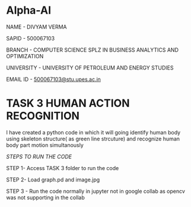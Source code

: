 # Alpha-AI
NAME - DIVYAM VERMA 

SAPID - 500067103

BRANCH - COMPUTER SCIENCE SPLZ IN BUSINESS ANALYTICS AND OPTIMIZATION

UNIVERSITY - UNIVERSITY OF PETROLEUM AND ENERGY STUDIES

EMAIL ID - 500067103@stu.upes.ac.in

# TASK 3 HUMAN ACTION RECOGNITION

I have created a python code in which it will going identify human body using skeleton structure( as green line strcuture) and recognize human body part motion simultanously

*STEPS TO RUN THE CODE*

STEP 1- Access TASK 3 folder to run the code 

STEP 2- Load graph.pd and image.jpg

STEP 3 - Run the code normally in jupyter not in google collab as opencv was not supporting in the collab 
